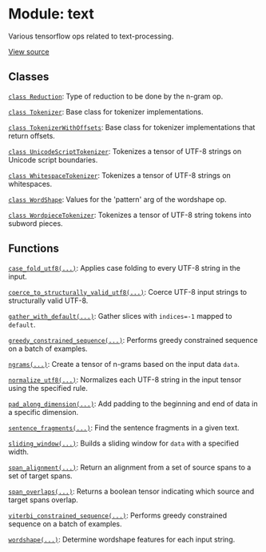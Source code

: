 <div itemscope itemtype="http://developers.google.com/ReferenceObject">
<meta itemprop="name" content="text" />
<meta itemprop="path" content="Stable" />
</div>

# Module: text

Various tensorflow ops related to text-processing.

<a target="_blank" href=https://github.com/tensorflow/text/tree/master/tensorflow_text/__init__.py>View
source</a>

<!-- Placeholder for "Used in" -->


## Classes

[`class Reduction`](./text/Reduction.md): Type of reduction to be done by the
n-gram op.

[`class Tokenizer`](./text/Tokenizer.md): Base class for tokenizer
implementations.

[`class TokenizerWithOffsets`](./text/TokenizerWithOffsets.md): Base class for
tokenizer implementations that return offsets.

[`class UnicodeScriptTokenizer`](./text/UnicodeScriptTokenizer.md): Tokenizes a
tensor of UTF-8 strings on Unicode script boundaries.

[`class WhitespaceTokenizer`](./text/WhitespaceTokenizer.md): Tokenizes a tensor
of UTF-8 strings on whitespaces.

[`class WordShape`](./text/WordShape.md): Values for the 'pattern' arg of the
wordshape op.

[`class WordpieceTokenizer`](./text/WordpieceTokenizer.md): Tokenizes a tensor
of UTF-8 string tokens into subword pieces.

## Functions

[`case_fold_utf8(...)`](./text/case_fold_utf8.md): Applies case folding to every
UTF-8 string in the input.

[`coerce_to_structurally_valid_utf8(...)`](./text/coerce_to_structurally_valid_utf8.md): Coerce UTF-8 input strings to structurally valid UTF-8.

[`gather_with_default(...)`](./text/gather_with_default.md): Gather slices with `indices=-1` mapped to `default`.

[`greedy_constrained_sequence(...)`](./text/greedy_constrained_sequence.md): Performs greedy constrained sequence on a batch of examples.

[`ngrams(...)`](./text/ngrams.md): Create a tensor of n-grams based on the input data `data`.

[`normalize_utf8(...)`](./text/normalize_utf8.md): Normalizes each UTF-8 string
in the input tensor using the specified rule.

[`pad_along_dimension(...)`](./text/pad_along_dimension.md): Add padding to the beginning and end of data in a specific dimension.

[`sentence_fragments(...)`](./text/sentence_fragments.md): Find the sentence fragments in a given text.

[`sliding_window(...)`](./text/sliding_window.md): Builds a sliding window for `data` with a specified width.

[`span_alignment(...)`](./text/span_alignment.md): Return an alignment from a set of source spans to a set of target spans.

[`span_overlaps(...)`](./text/span_overlaps.md): Returns a boolean tensor indicating which source and target spans overlap.

[`viterbi_constrained_sequence(...)`](./text/viterbi_constrained_sequence.md): Performs greedy constrained sequence on a batch of examples.

[`wordshape(...)`](./text/wordshape.md): Determine wordshape features for each input string.

